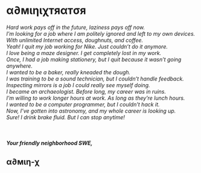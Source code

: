 # α∂мιηιχтяαтσя 


*Hard work pays off in the future, laziness pays off now.<br />
I’m looking for a job where I am politely ignored and left to my own devices. With unlimited Internet access, doughnuts, and coffee.<br />
Yeah! I quit my job working for Nike. Just couldn’t do it anymore.<br />
I love being a maze designer. I get completely lost in my work.<br />
Once, I had a job making stationery, but I quit because it wasn’t going anywhere.<br />
I wanted to be a baker, really kneaded the dough.<br />
I was training to be a sound technician, but I couldn’t handle feedback.<br />
Inspecting mirrors is a job I could really see myself doing.<br />
I became an archaeologist. Before long, my career was in ruins.<br />
I’m willing to work longer hours at work. As long as they’re lunch hours.<br />
I wanted to be a computer programmer, but I couldn’t hack it.<br />
Now, I’ve gotten into astronomy, and my whole career is looking up.<br />
Sure! I drink brake fluid. But I can stop anytime!*<br />

<br />

<h4><i>Your friendly neighborhood SWE,</i></h4>
<h2>α∂мιη-χ</h2>

<!--
---------
<a href="https://github.com/Adminixtrator/">
  <img align="center" src="https://github-readme-stats.vercel.app/api/top-langs/?username=Adminixtrator&hide=html,sed,css,php&langs_count=8&title_color=FFA500&text_color=c9cacc&icon_color=2bbc8a&bg_color=1d1f21" />
</a>
<a href="https://github.com/Amamgbu/Amamgbu">
  <img align="center" src="https://github-readme-stats.vercel.app/api?username=Adminixtrator&show_icons=true&line_height=27&count_private=true&title_color=FF1493&text_color=c9cacc&icon_color=FF1493&bg_color=1d1f21" alt="Adminixtrator's GitHub Stats" />
</a>
-->

